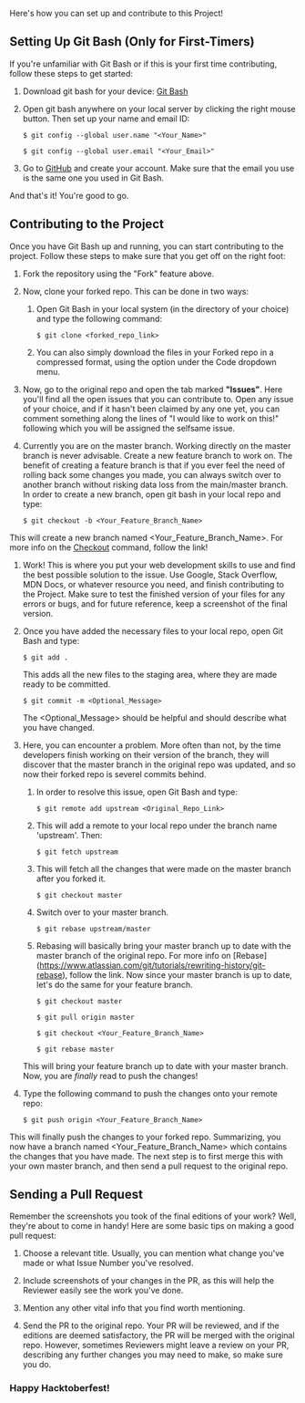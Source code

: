 Here's how you can set up and contribute to this Project!

## Setting Up Git Bash (Only for First-Timers)

If you're unfamiliar with Git Bash or if this is your first time contributing, follow these steps to get started:

1. Download git bash for your device: [Git Bash](https://git-scm.com/downloads)

1. Open git bash anywhere on your local server by clicking the right mouse button. Then set up your name and email ID:

	`$ git config --global user.name "<Your_Name>"`
	
	`$ git config --global user.email "<Your_Email>"`

1. Go to [GitHub](http://github.com/) and create your account. Make sure that the email you use is the same one you used in Git Bash.

And that's it! You're good to go.

## Contributing to the Project 

Once you have Git Bash up and running, you can start contributing to the project. Follow these steps to make sure that you get off on the right foot: 
 
1. Fork the repository using the "Fork" feature above.

1. Now, clone your forked repo. This can be done in two ways:

	1. Open Git Bash in your local system (in the directory of your choice) and type the following command: 

		`$ git clone <forked_repo_link>`

	1. You can also simply download the files in your Forked repo in a compressed format, using the option under the Code dropdown menu.

1. Now, go to the original repo and open the tab marked **"Issues"**. Here you'll find all the open issues that you can contribute to. Open any issue of your choice, and if it hasn't been claimed by any one yet, you can comment something along the lines of "I would like to work on this!" following which you will be assigned the selfsame issue. 

1. Currently you are on the master branch. Working directly on the master branch is never advisable. 
Create a new feature branch to work on. The benefit of creating a feature branch is that if you ever feel the need of rolling back some changes you made, you can always switch over to another branch without risking data loss from the main/master branch. In order to create a new branch, open git bash in your local repo and type:

	`$ git checkout -b <Your_Feature_Branch_Name>`
	
This will create a new branch named <Your_Feature_Branch_Name>. For more info on the [Checkout](https://www.atlassian.com/git/tutorials/using-branches/git-checkout) command, follow the link! 

1. Work! This is where you put your web development skills to use and find the best possible solution to the issue. Use Google, Stack Overflow, MDN Docs, or whatever resource you need, and finish contributing to the Project. Make sure to test the finished version of your files for any errors or bugs, and for future reference, keep a screenshot of the final version.

1. Once you have added the necessary files to your local repo, open Git Bash and type:

	`$ git add .`

	This adds all the new files to the staging area, where they are made ready to be committed.

	`$ git commit -m <Optional_Message>`

	The <Optional_Message> should be helpful and should describe what you have changed.

1. Here, you can encounter a problem. More often than not, by the time developers finish working on their version of the branch, they will discover that the master branch in the original repo was updated, and so now their forked repo is severel commits behind. 

	1. In order to resolve this issue, open Git Bash and type:

		`$ git remote add upstream <Original_Repo_Link>`

	1. This will add a remote to your local repo under the branch name 'upstream'. Then:

		`$ git fetch upstream`

	1. This will fetch all the changes that were made on the master branch after you forked it.

		`$ git checkout master`

	1. Switch over to your master branch.

		`$ git rebase upstream/master`

	1. Rebasing will basically bring your master branch up to date with the master branch of the original repo. For more info on [Rebase] (https://www.atlassian.com/git/tutorials/rewriting-history/git-rebase), follow the link. Now since your master branch is up to date, let's do the same for your feature branch. 
	
		`$ git checkout master`
		
		`$ git pull origin master`
		
		`$ git checkout <Your_Feature_Branch_Name>`
		
		`$ git rebase master`
	
	This will bring your feature branch up to date with your master branch. Now, you are *finally* read to push the changes!
	
1. Type the following command to push the changes onto your remote repo:

	`$ git push origin <Your_Feature_Branch_Name>` 

This will finally push the changes to your forked repo. Summarizing, you now have a branch named <Your_Feature_Branch_Name> which contains the changes that you have made. The next step is to first merge this with your own master branch, and then send a pull request to the original repo. 

## Sending a Pull Request

Remember the screenshots you took of the final editions of your work? Well, they're about to come in handy! Here are some basic tips on making a good pull request:

1. Choose a relevant title. Usually, you can mention what change you've made or what Issue Number you've resolved.

1. Include screenshots of your changes in the PR, as this will help the Reviewer easily see the work you've done.

1. Mention any other vital info that you find worth mentioning. 

1. Send the PR to the original repo. Your PR will be reviewed, and if the editions are deemed satisfactory, the PR will be merged with the original repo. However, sometimes Reviewers might leave a review on your PR, describing any further changes you may need to make, so make sure you do. 

### Happy Hacktoberfest! 
